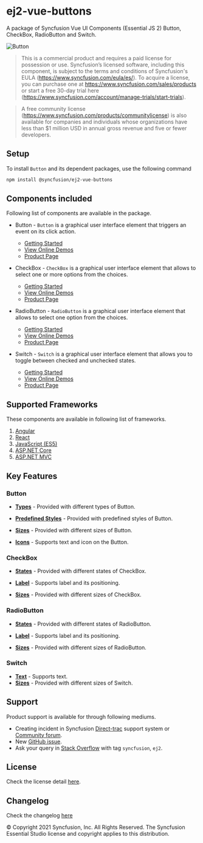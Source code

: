 # ej2-vue-buttons

A package of Syncfusion Vue UI Components (Essential JS 2) Button, CheckBox, RadioButton and Switch.

![Button](https://ej2.syncfusion.com/products/images/button/readme.gif)

> This is a commercial product and requires a paid license for possession or use. Syncfusion’s licensed software, including this component, is subject to the terms and conditions of Syncfusion's EULA (https://www.syncfusion.com/eula/es/). To acquire a license, you can purchase one at https://www.syncfusion.com/sales/products or start a free 30-day trial here (https://www.syncfusion.com/account/manage-trials/start-trials).

> A free community license (https://www.syncfusion.com/products/communitylicense) is also available for companies and individuals whose organizations have less than $1 million USD in annual gross revenue and five or fewer developers.

## Setup

To install `Button` and its dependent packages, use the following command

```sh
npm install @syncfusion/ej2-vue-buttons
```

## Components included

Following list of components are available in the package.

* Button - `Button` is a graphical user interface element that triggers an event on its click action.
    * [Getting Started](https://ej2.syncfusion.com/vue/documentation/button/getting-started?utm_source=npm&utm_campaign=button)
    * [View Online Demos](https://ej2.syncfusion.com/vue/demos/?utm_source=npm&utm_campaign=button#/material/button/default.html)
    * [Product Page](https://www.syncfusion.com/vue-ui-components/button)

* CheckBox - `CheckBox` is a graphical user interface element that allows to select one or more options from the choices.
    * [Getting Started](https://ej2.syncfusion.com/vue/documentation/check-box/getting-started?utm_source=npm&utm_campaign=check-box)
    * [View Online Demos](https://ej2.syncfusion.com/vue/demos/?utm_source=npm&utm_campaign=check-box#/material/button/check-box.html)
    * [Product Page](https://www.syncfusion.com/vue-ui-components/checkbox)

* RadioButton - `RadioButton` is a graphical user interface element that allows to select one option from the choices.
    * [Getting Started](https://ej2.syncfusion.com/vue/documentation/radio-button/getting-started?utm_source=npm&utm_campaign=radio-button)
    * [View Online Demos](https://ej2.syncfusion.com/vue/demos/?utm_source=npm&utm_campaign=radio-button#/material/button/radio-button.html)
    * [Product Page](https://www.syncfusion.com/vue-ui-components/radio-button)

* Switch - `Switch` is a graphical user interface element that allows you to toggle between checked and unchecked states.
    * [Getting Started](https://ej2.syncfusion.com/vue/documentation/switch/getting-started?utm_source=npm&utm_campaign=switch)
    * [View Online Demos](https://ej2.syncfusion.com/vue/demos/?utm_source=npm&utm_campaign=switch#/material/button/switch.html)
    * [Product Page](https://www.syncfusion.com/vue-ui-components/toggle-switch-button)

## Supported Frameworks

These components are available in following list of frameworks.

1. [Angular](https://github.com/syncfusion/ej2-angular-ui-components/tree/master/components/buttons?utm_source=npm&utm_campaign=button)
2. [React](https://github.com/syncfusion/ej2-react-ui-components/tree/master/components/buttons?utm_source=npm&utm_campaign=button)
3. [JavaScript (ES5)](https://www.syncfusion.com/javascript-ui-controls)
4. [ASP.NET Core](https://www.syncfusion.com/aspnet-core-ui-controls)
5. [ASP.NET MVC](https://www.syncfusion.com/aspnet-mvc-ui-controls)

## Key Features

### Button

* [**Types**](https://ej2.syncfusion.com/vue/documentation/button/types-and-styles#button-types) - Provided with different types of Button.

* [**Predefined Styles**](https://ej2.syncfusion.com/vue/documentation/button/types-and-styles#button-styles) - Provided with predefined styles of Button.

* [**Sizes**](https://ej2.syncfusion.com/vue/documentation/button/types-and-styles#button-size) - Provided with different sizes of Button.

* [**Icons**](https://ej2.syncfusion.com/vue/documentation/button/types-and-styles#icons) - Supports text and icon on the Button.

### CheckBox

* [**States**](https://ej2.syncfusion.com/vue/documentation/check-box/getting-started#change-the-checkbox-state) - Provided with different states of CheckBox.

* [**Label**](https://ej2.syncfusion.com/vue/documentation/check-box/label-and-size#label) - Supports label and its positioning.

* [**Sizes**](https://ej2.syncfusion.com/vue/documentation/check-box/label-and-size#size) - Provided with different sizes of CheckBox.

### RadioButton

* [**States**](https://ej2.syncfusion.com/vue/documentation/radio-button/getting-started#change-the-radiobutton-state) - Provided with different states of RadioButton.

* [**Label**](https://ej2.syncfusion.com/vue/documentation/radio-button/label-and-size#label) - Supports label and its positioning.

* [**Sizes**](https://ej2.syncfusion.com/vue/documentation/radio-button/label-and-size#size) - Provided with different sizes of RadioButton.

### Switch

* [**Text**](https://ej2.syncfusion.com/vue/documentation/switch/getting-started#set-text-on-switch) - Supports text.
* [**Sizes**](https://ej2.syncfusion.com/vue/documentation/switch/how-to#change-size) - Provided with different sizes of Switch.

## Support

Product support is available for through following mediums.

* Creating incident in Syncfusion [Direct-trac](https://www.syncfusion.com/support/directtrac/incidents?utm_source=npm&utm_campaign=button) support system or [Community forum](https://www.syncfusion.com/forums?utm_source=npm&utm_campaign=button).
* New [GitHub issue](https://github.com/syncfusion/ej2-vue-ui-components/issues/new).
* Ask your query in [Stack Overflow](https://stackoverflow.com/?utm_source=npm&utm_campaign=button) with tag `syncfusion`, `ej2`.

## License

Check the license detail [here](https://github.com/syncfusion/ej2-vue-ui-components/blob/master/license).

## Changelog

Check the changelog [here](https://github.com/syncfusion/ej2-vue-ui-components/blob/master/components/buttons/CHANGELOG.md)

© Copyright 2021 Syncfusion, Inc. All Rights Reserved. The Syncfusion Essential Studio license and copyright applies to this distribution.
